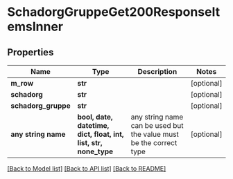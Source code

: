 # SchadorgGruppeGet200ResponseItemsInner


## Properties
Name | Type | Description | Notes
------------ | ------------- | ------------- | -------------
**m_row** | **str** |  | [optional] 
**schadorg** | **str** |  | [optional] 
**schadorg_gruppe** | **str** |  | [optional] 
**any string name** | **bool, date, datetime, dict, float, int, list, str, none_type** | any string name can be used but the value must be the correct type | [optional]

[[Back to Model list]](../README.md#documentation-for-models) [[Back to API list]](../README.md#documentation-for-api-endpoints) [[Back to README]](../README.md)


